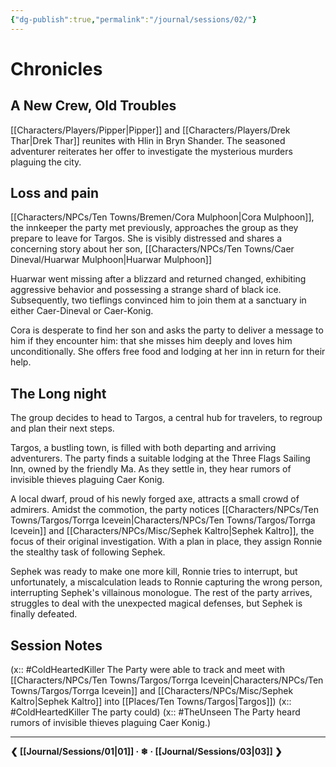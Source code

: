 ```yaml
---
{"dg-publish":true,"permalink":"/journal/sessions/02/"}
---
```


# Chronicles

## A New Crew, Old Troubles 

[[Characters/Players/Pipper\|Pipper]] and [[Characters/Players/Drek Thar\|Drek Thar]] reunites with Hlin in Bryn Shander. The seasoned adventurer reiterates her offer to investigate the mysterious murders plaguing the city. 

## Loss and pain
[[Characters/NPCs/Ten Towns/Bremen/Cora Mulphoon\|Cora Mulphoon]], the innkeeper the party met previously, approaches the group as they prepare to leave for Targos. She is visibly distressed and shares a concerning story about her son, [[Characters/NPCs/Ten Towns/Caer Dineval/Huarwar Mulphoon\|Huarwar Mulphoon]]

Huarwar went missing after a blizzard and returned changed, exhibiting aggressive behavior and possessing a strange shard of black ice. Subsequently, two tieflings convinced him to join them at a sanctuary in either Caer-Dineval or Caer-Konig.

Cora is desperate to find her son and asks the party to deliver a message to him if they encounter him: that she misses him deeply and loves him unconditionally. She offers free food and lodging at her inn in return for their help.

## The Long night
 The group decides to head to Targos, a central hub for travelers, to regroup and plan their next steps.

Targos, a bustling town, is filled with both departing and arriving adventurers. The party finds a suitable lodging at the Three Flags Sailing Inn, owned by the friendly Ma. As they settle in, they hear rumors of invisible thieves plaguing Caer Konig.

A local dwarf, proud of his newly forged axe, attracts a small crowd of admirers. Amidst the commotion, the party notices [[Characters/NPCs/Ten Towns/Targos/Torrga Icevein\|Characters/NPCs/Ten Towns/Targos/Torrga Icevein]] and [[Characters/NPCs/Misc/Sephek Kaltro\|Sephek Kaltro]], the focus of their original investigation. With a plan in place, they assign Ronnie the stealthy task of following Sephek.

Sephek was ready to make one more kill, Ronnie tries to interrupt, but unfortunately, a miscalculation leads to Ronnie capturing the wrong person, interrupting Sephek's villainous monologue. The rest of the party arrives, struggles to deal with the unexpected magical defenses, but Sephek is finally defeated.

## Session Notes

(x:: #ColdHeartedKiller The Party were able to track and meet with [[Characters/NPCs/Ten Towns/Targos/Torrga Icevein\|Characters/NPCs/Ten Towns/Targos/Torrga Icevein]] and [[Characters/NPCs/Misc/Sephek Kaltro\|Sephek Kaltro]] into [[Places/Ten Towns/Targos\|Targos]])
(x:: #ColdHeartedKiller  The party could)
(x:: #TheUnseen The Party heard rumors of invisible thieves plaguing Caer Konig.)


---
**❮ [[Journal/Sessions/01\|01]] · ❄ ·  [[Journal/Sessions/03\|03]] ❯**